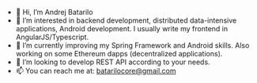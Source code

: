 - 👋 Hi, I’m Andrej Batarilo
- 👀 I’m interested in backend development, distributed data-intensive applications, Android development. I usually write my frontend in AngularJS/Typescript. 
- 🌱 I’m currently improving my Spring Framework and Android skills. Also working on some Ethereum dapps (decentralized applications).
- 💞️ I’m looking to develop REST API according to your needs.
- 📫 You can reach me at: batarilocore@gmail.com

